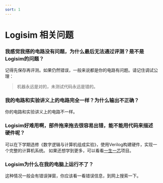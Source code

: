 ```yaml
---
sort: 1
---
```

# Logisim 相关问题

### 我感觉我搭的电路没有问题，为什么最后无法通过评测？是不是Logisim的问题？

记得先保存再评测。如果仍然错误，一般来说都是你的电路有问题。请记住调试公理：

> 机器永远是对的，未测试代码永远是错的。

### 我的电路和实验讲义上的电路完全一样？为什么输出不正确？

你的电路和实验讲义上的电路不一样。

### Logisim好难用啊，部件拖来拖去很容易出错，能不能用代码来描述硬件呢？

可以在下学期选修《数字逻辑与计算机组成实验》，使用Verilog构建硬件，实现一个完整的计算机系统。
如果还想学到更多，可以看看[一生一芯](https://ysyx.org/)项目。

### Logisim为什么在我的电脑上运行不了？

这种情况一般会有错误弹窗，你应该看一看错误信息，到网上搜索一下。